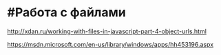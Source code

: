 # #Работа с файлами

http://xdan.ru/working-with-files-in-javascript-part-4-object-urls.html

https://msdn.microsoft.com/en-us/library/windows/apps/hh453196.aspx